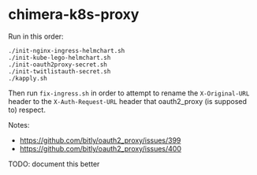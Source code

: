 chimera-k8s-proxy
=================

Run in this order:

```
./init-nginx-ingress-helmchart.sh
./init-kube-lego-helmchart.sh
./init-oauth2proxy-secret.sh
./init-twitlistauth-secret.sh
./kapply.sh
```

Then run `fix-ingress.sh` in order to attempt to rename the `X-Original-URL` header
to the `X-Auth-Request-URL` header that oauth2_proxy (is supposed to) respect.

Notes:
* https://github.com/bitly/oauth2_proxy/issues/399
* https://github.com/bitly/oauth2_proxy/issues/400

TODO: document this better